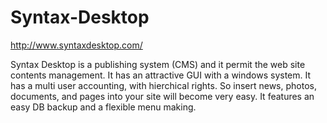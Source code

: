# Syntax-Desktop
http://www.syntaxdesktop.com/

Syntax Desktop is a publishing system (CMS) and it permit the web site contents management. It has an attractive GUI with a windows system. It has a multi user accounting, with hierchical rights. So insert news, photos, documents, and pages into your site will become very easy. It features an easy DB backup and a flexible menu making. 
